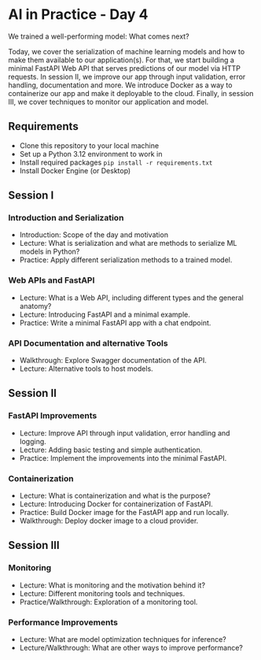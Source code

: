 # AI in Practice - Day 4

We trained a well-performing model: What comes next?

Today, we cover the serialization of machine learning models and how to make them available to our application(s). For that, we start building a minimal FastAPI Web API that serves predictions of our model via HTTP requests. In session II, we improve our app through input validation, error handling, documentation and more. We introduce Docker as a way to containerize our app and make it deployable to the cloud. Finally, in session III, we cover techniques to monitor our application and model.

## Requirements

- Clone this repository to your local machine
- Set up a Python 3.12 environment to work in
- Install required packages `pip install -r requirements.txt`
- Install Docker Engine (or Desktop)

## Session I

### Introduction and Serialization

- Introduction: Scope of the day and motivation
- Lecture: What is serialization and what are methods to serialize ML models in Python?
- Practice: Apply different serialization methods to a trained model.

### Web APIs and FastAPI

- Lecture: What is a Web API, including different types and the general anatomy?
- Lecture: Introducing FastAPI and a minimal example.
- Practice: Write a minimal FastAPI app with a chat endpoint.

### API Documentation and alternative Tools

- Walkthrough: Explore Swagger documentation of the API.
- Lecture: Alternative tools to host models.

## Session II

### FastAPI Improvements

- Lecture: Improve API through input validation, error handling and logging.
- Lecture: Adding basic testing and simple authentication.
- Practice: Implement the improvements into the minimal FastAPI.

### Containerization

- Lecture: What is containerization and what is the purpose?
- Lecture: Introducing Docker for containerization of FastAPI.
- Practice: Build Docker image for the FastAPI app and run locally.
- Walkthrough: Deploy docker image to a cloud provider.

## Session III

### Monitoring

- Lecture: What is monitoring and the motivation behind it?
- Lecture: Different monitoring tools and techniques.
- Practice/Walkthrough: Exploration of a monitoring tool.

### Performance Improvements

- Lecture: What are model optimization techniques for inference?
- Lecture/Walkthrough: What are other ways to improve performance?
